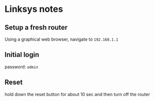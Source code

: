 # Linksys notes

## Setup a fresh router

Using a graphical web browser, navigate to ```192.168.1.1```

## Initial login

password: ```admin```

## Reset

hold down the reset button for about 10 sec and then turn off the router